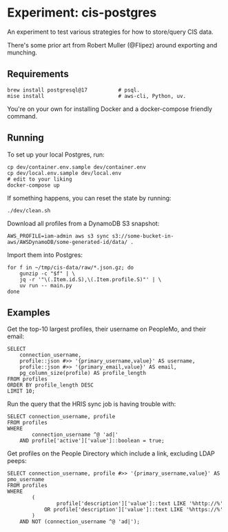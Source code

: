 # Experiment: cis-postgres

An experiment to test various strategies for how to store/query CIS data.

There's some prior art from Robert Muller (@Flipez) around exporting and
munching.

## Requirements

```
brew install postgresql@17          # psql.
mise install                        # aws-cli, Python, uv.
```

You're on your own for installing Docker and a docker-compose friendly command.

## Running

To set up your local Postgres, run:

```
cp dev/container.env.sample dev/container.env
cp dev/local.env.sample dev/local.env
# edit to your liking
docker-compose up
```

If something happens, you can reset the state by running:

```
./dev/clean.sh
```

Download all profiles from a DynamoDB S3 snapshot:

```
AWS_PROFILE=iam-admin aws s3 sync s3://some-bucket-in-aws/AWSDynamoDB/some-generated-id/data/ .
```

Import them into Postgres:

```
for f in ~/tmp/cis-data/raw/*.json.gz; do
    gunzip -c "$f" | \
    jq -r '"\(.Item.id.S),\(.Item.profile.S)"' | \
    uv run -- main.py
done
```

## Examples

Get the top-10 largest profiles, their username on PeopleMo, and their email:

```
SELECT
    connection_username,
    profile::json #>> '{primary_username,value}' AS username,
    profile::json #>> '{primary_email,value}' AS email,
    pg_column_size(profile) AS profile_length
FROM profiles
ORDER BY profile_length DESC
LIMIT 10;
```

Run the query that the HRIS sync job is having trouble with:

```
SELECT connection_username, profile
FROM profiles
WHERE
        connection_username ^@ 'ad|'
    AND profile['active']['value']::boolean = true;
```

Get profiles on the People Directory which include a link, excluding LDAP
peeps:

```
SELECT connection_username, profile #>> '{primary_username,value}' AS pmo_username
FROM profiles
WHERE
        (
                profile['description']['value']::text LIKE '%http://%'
            OR profile['description']['value']::text LIKE '%https://%'
        )
    AND NOT (connection_username ^@ 'ad|');
```
